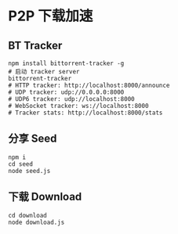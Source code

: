 # P2P 下载加速

## BT Tracker

```shell
npm install bittorrent-tracker -g
# 启动 tracker server
bittorrent-tracker
# HTTP tracker: http://localhost:8000/announce
# UDP tracker: udp://0.0.0.0:8000
# UDP6 tracker: udp://localhost:8000
# WebSocket tracker: ws://localhost:8000
# Tracker stats: http://localhost:8000/stats
```

## 分享 Seed
```shell
npm i
cd seed
node seed.js
```

## 下载 Download
```shell
cd download
node download.js
```